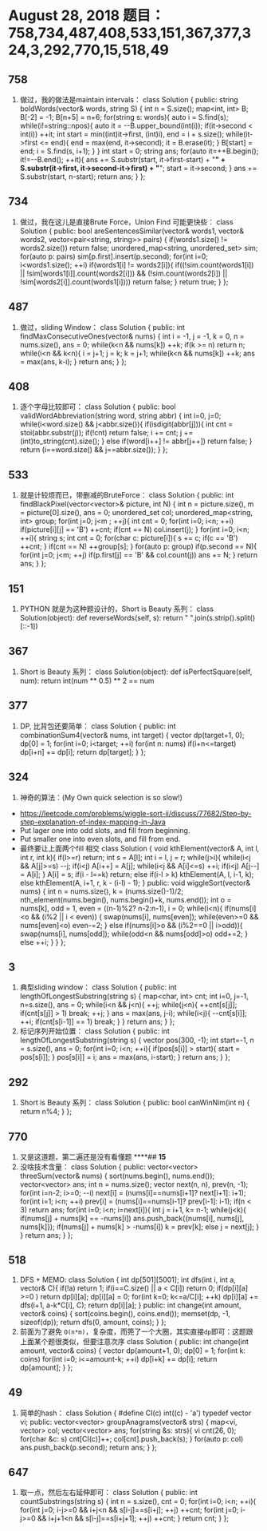 # August 28, 2018 题目：758,734,487,408,533,151,367,377,324,3,292,770,15,518,49

## **758**
1. 做过，我的做法是maintain intervals：
    class Solution {
    public:
        string boldWords(vector<string>& words, string S) {
            int n = S.size();
            map<int, int> B;
            B[-2] = -1;
            B[n+5] = n+6;
            for(string s: words){
                auto i = S.find(s);
                while(i!=string::npos){
                    auto it = --B.upper_bound(int(i));
                    if(it->second < int(i)) ++it;
                    int start = min((int)it->first, (int)i), end = i + s.size();
                    while(it->first <= end){
                        end = max(end, it->second);
                        it = B.erase(it);
                    }
                    B[start] = end;
                    i = S.find(s, i+1);
                }
            }
            int start = 0;
            string ans;
            for(auto it=++B.begin(); it!=--B.end(); ++it){
                ans += S.substr(start, it->first-start) + "<b>" + S.substr(it->first, it->second-it->first) + "</b>";
                start = it->second;
            }
            ans += S.substr(start, n-start);
            return ans;
        }
    };
## **734**
1. 做过，我在这儿是直接Brute Force，Union Find 可能更快些：
    class Solution {
    public:
        bool areSentencesSimilar(vector<string>& words1, vector<string>& words2, vector<pair<string, string>> pairs) {
            if(words1.size() != words2.size()) return false;
            unordered_map<string, unordered_set<string>> sim;
            for(auto p: pairs) sim[p.first].insert(p.second);
            for(int i=0; i<words1.size(); ++i) if(words1[i] != words2[i]){
                if((!sim.count(words1[i]) || !sim[words1[i]].count(words2[i])) && (!sim.count(words2[i]) || !sim[words2[i]].count(words1[i]))) return false;
            }
            return true;
        }
    };
## **487**
1. 做过，sliding Window：
    class Solution {
    public:
        int findMaxConsecutiveOnes(vector<int>& nums) {
            int i = -1, j = -1, k = 0, n = nums.size(), ans = 0;
            while(k<n && nums[k]) ++k;
            if(k >= n) return n;
            while(i<n && k<n){
                i = j+1;
                j = k;
                k = j+1;
                while(k<n && nums[k]) ++k;
                ans = max(ans, k-i);
            }
            return ans;
        }
    };
## **408**
1. 逐个字母比较即可：
    class Solution {
    public:
        bool validWordAbbreviation(string word, string abbr) {
            int i=0, j=0;
            while(i<word.size() && j<abbr.size()){
                if(isdigit(abbr[j])){
                    int cnt = stoi(abbr.substr(j));
                    if(!cnt) return false;
                    i += cnt;
                    j += (int)to_string(cnt).size();
                }
                else if(word[i++] != abbr[j++]) return false;
            }
            return (i==word.size() && j==abbr.size());
        }
    };
## **533**
1. 就是计较烦而已，带删减的BruteForce：
    class Solution {
    public:
        int findBlackPixel(vector<vector<char>>& picture, int N) {
            int n = picture.size(), m = picture[0].size(), ans = 0;
            unordered_set<int> col;
            unordered_map<string, int> group;
            for(int j=0; j<m ; ++j){
                int cnt = 0;
                for(int i=0; i<n; ++i) if(picture[i][j] == 'B') ++cnt;
                if(cnt == N) col.insert(j);
            }
            for(int i=0; i<n; ++i){
                string s;
                int cnt = 0;
                for(char c: picture[i]){
                    s += c;
                    if(c == 'B') ++cnt;
                }
                if(cnt == N) ++group[s];
            }
            for(auto p: group) if(p.second == N){
                for(int j=0; j<m; ++j) if(p.first[j] == 'B' && col.count(j)) ans += N;
            }
            return ans;
        }
    };
## **151**
1. PYTHON 就是为这种题设计的，Short is Beauty 系列：
    class Solution(object):
        def reverseWords(self, s):
            return " ".join(s.strip().split()[::-1])
## **367**
1. Short is Beauty 系列：
    class Solution(object):
        def isPerfectSquare(self, num):
            return int(num ** 0.5) ** 2 == num
## **377**
1. DP, 比背包还要简单：
    class Solution {
    public:
        int combinationSum4(vector<int>& nums, int target) {
            vector<int> dp(target+1, 0);
            dp[0] = 1;
            for(int i=0; i<target; ++i) for(int n: nums) if(i+n<=target) dp[i+n] += dp[i];
            return dp[target];
        }
    };
## **324**
1. 神奇的算法：(My Own quick selection is so slow!)
  - https://leetcode.com/problems/wiggle-sort-ii/discuss/77682/Step-by-step-explanation-of-index-mapping-in-Java
  - Put lager one into odd slots, and fill from beginning.
  - Put smaller one into even slots, and fill from end.
  - 最终要让上面两个fill 相交
    class Solution {
        void kthElement(vector<int>& A, int l, int r, int k){
            if(l>=r) return;
            int s = A[l];
            int i = l, j = r;
            while(j>i){
                while(i<j && A[j]>=s) --j;
                if(i<j) A[i++] = A[j];
                while(i<j && A[i]<=s) ++i;
                if(i<j) A[j--] = A[i];
            }
            A[i] = s;
            if(i - l==k) return;
            else if(i-l > k) kthElement(A, l, i-1, k);
            else kthElement(A, i+1, r, k - (i-l) - 1);
        }
    public:
        void wiggleSort(vector<int>& nums) {
            int n = nums.size(), k = (nums.size()-1)/2;
            nth_element(nums.begin(), nums.begin()+k, nums.end());
            int o = nums[k], odd = 1, even = ((n-1)%2? n-2:n-1), i = 0;
            while(i<n){
                if(nums[i]<o && (i%2 || i < even)) {
                    swap(nums[i], nums[even]);
                    while(even>=0 && nums[even]<o) even-=2;
                }
                else if(nums[i]>o && (i%2==0 || i>odd)){
                    swap(nums[i], nums[odd]);
                    while(odd<n && nums[odd]>o) odd+=2;
                }
                else ++i;
            }
        }
    };
## **3**
1. 典型sliding window：
    class Solution {
    public:
        int lengthOfLongestSubstring(string s) {
            map<char, int> cnt;
            int i=0, j=-1, n=s.size(), ans = 0;
            while(i<n && j<n){
                ++j;
                while(j<n){
                    ++cnt[s[j]];
                    if(cnt[s[j]] > 1) break;
                    ++j;
                }
                ans = max(ans, j-i);
                while(i<j){
                    --cnt[s[i]];
                    ++i;
                    if(cnt[s[i-1]] == 1) break;
                }
            }
            return ans;
        }
    };
2. 标记序列开始位置：
    class Solution {
    public:
        int lengthOfLongestSubstring(string s) {
            vector<int> pos(300, -1);
            int start=-1, n = s.size(), ans = 0;
            for(int i=0; i<n; ++i){
                if(pos[s[i]] > start){
                    start = pos[s[i]];
                }
                pos[s[i]] = i;
                ans = max(ans, i-start);
            }
            return ans;
        }
    };
## **292**
1. Short is Beauty 系列：
    class Solution {
    public:
        bool canWinNim(int n) {
            return n%4;
        }
    };
## **770**
1. 又是这道题，第二遍还是没有看懂题
****## **15**
1. 没啥技术含量：
    class Solution {
    public:
        vector<vector<int>> threeSum(vector<int>& nums) {
            sort(nums.begin(), nums.end());
            vector<vector<int>> ans;
            int n = nums.size();
            vector<int> next(n, n), prev(n, -1);
            for(int i=n-2; i>=0; --i) next[i] = (nums[i]==nums[i+1]? next[i+1]: i+1);
            for(int i=1; i<n; ++i) prev[i] = (nums[i]==nums[i-1]? prev[i-1]: i-1);
            if(n < 3) return ans;
            for(int i=0; i<n; i=next[i]){
                int j = i+1, k= n-1;
                while(j<k){
                    if(nums[j] + nums[k] == -nums[i]) ans.push_back({nums[i], nums[j], nums[k]});
                    if(nums[j] + nums[k] > -nums[i]) k = prev[k];
                    else j = next[j];
                }
            }
            return ans;
        }
    };
## **518**
1. DFS + MEMO:
    class Solution {
        int dp[501][5001];
        int dfs(int i, int a, vector<int>& C){
            if(!a) return 1;
            if(i==C.size() || a < C[i]) return 0;
            if(dp[i][a] >=0 ) return dp[i][a];
            dp[i][a] = 0;
            for(int k=0; k<=a/C[i]; ++k) dp[i][a] += dfs(i+1, a-k*C[i], C);
            return dp[i][a];
        }
    public:
        int change(int amount, vector<int>& coins) {
            sort(coins.begin(), coins.end());
            memset(dp, -1, sizeof(dp));
            return dfs(0, amount, coins);
        }
    };
2. 前面为了避免 `O(n*m)`，复杂度，而篼了一个大圈，其实直接`dp`即可：这题跟上面某个题很类似，但要注意次序
    class Solution {
    public:
        int change(int amount, vector<int>& coins) {
            vector<int> dp(amount+1, 0);
            dp[0] = 1;
            for(int k: coins) for(int i=0; i<=amount-k; ++i) dp[i+k] += dp[i];
            return dp[amount];
        }
    };
## **49**
1. 简单的hash：
    class Solution {
        #define CI(c) int((c) - 'a')
        typedef vector<int> vi;
    public:
        vector<vector<string>> groupAnagrams(vector<string>& strs) {
            map<vi, vector<string>> col;
            vector<vector<string>> ans;
            for(string &s: strs){
                vi cnt(26, 0);
                for(char &c: s) cnt[CI(c)]++;
                col[cnt].push_back(s);
            }
            for(auto p: col) ans.push_back(p.second);
            return ans;
        }
    };
## **647**
1. 取一点，然后左右延伸即可：
    class Solution {
    public:
        int countSubstrings(string s) {
            int n = s.size(), cnt = 0;
            for(int i=0; i<n; ++i){
                for(int j=0; i-j>=0 && i+j<n && s[i-j]==s[i+j]; ++j) ++cnt;
                for(int j=0; i-j>=0 && i+j+1<n && s[i-j]==s[i+j+1]; ++j) ++cnt;
            }
            return cnt;
        }
    };

